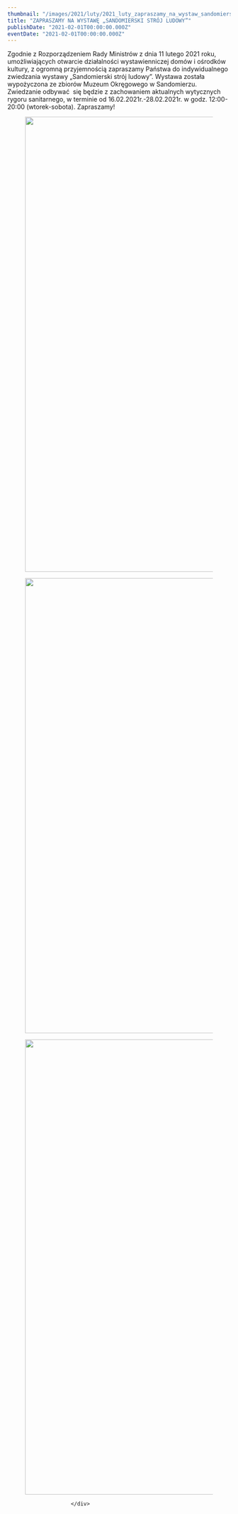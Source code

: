 ```yaml
---
thumbnail: "/images/2021/luty/2021_luty_zapraszamy_na_wystaw_sandomierski_str_j_ludowy_2021_02_zapraszamy_na_wystaw_sandomierski_str_j_ludowy_pl1-1-724x1024.jpg"
title: "ZAPRASZAMY NA WYSTAWĘ „SANDOMIERSKI STRÓJ LUDOWY”"
publishDate: "2021-02-01T00:00:00.000Z"
eventDate: "2021-02-01T00:00:00.000Z"
---
```


<div class="entry-content">
							
							
<p>Zgodnie z Rozporządzeniem Rady Ministrów z dnia 11 lutego 2021 roku, umożliwiających otwarcie działalności wystawienniczej domów i ośrodków kultury, z ogromną przyjemnością zapraszamy Państwa do indywidualnego zwiedzania wystawy „Sandomierski strój ludowy”. Wystawa została wypożyczona ze zbiorów Muzeum Okręgowego w Sandomierzu. Zwiedzanie odbywać&nbsp; się będzie z zachowaniem aktualnych wytycznych rygoru sanitarnego, w terminie od 16.02.2021r.-28.02.2021r. w godz. 12:00-20:00 (wtorek-sobota). Zapraszamy!</p>



<figure class="wp-block-image size-large"><a href="http://mgok-zawichost.pl/wp-content/uploads/2021/02/pl1-1.jpg"><img fetchpriority="high" decoding="async" width="724" height="1024" src="/images/2021/luty/2021_luty_zapraszamy_na_wystaw_sandomierski_str_j_ludowy_2021_02_zapraszamy_na_wystaw_sandomierski_str_j_ludowy_pl1-1-724x1024.jpg" alt="" class="wp-image-7860" srcset="/images/2021/luty/2021_luty_zapraszamy_na_wystaw_sandomierski_str_j_ludowy_2021_02_zapraszamy_na_wystaw_sandomierski_str_j_ludowy_pl1-1-724x1024.jpg 724w, /images/2021/luty/pl1-1-212x300.jpg 212w, /images/2021/luty/pl1-1-768x1087.jpg 768w, /images/2021/luty/pl1-1.jpg 800w" sizes="(max-width: 724px) 100vw, 724px"></a></figure>



<figure class="wp-block-image size-large"><a href="http://mgok-zawichost.pl/wp-content/uploads/2021/02/pl2.jpg"><img decoding="async" width="724" height="1024" src="/images/2021/luty/2021_luty_zapraszamy_na_wystaw_sandomierski_str_j_ludowy_2021_02_zapraszamy_na_wystaw_sandomierski_str_j_ludowy_pl2-724x1024.jpg" alt="" class="wp-image-7861" srcset="/images/2021/luty/2021_luty_zapraszamy_na_wystaw_sandomierski_str_j_ludowy_2021_02_zapraszamy_na_wystaw_sandomierski_str_j_ludowy_pl2-724x1024.jpg 724w, /images/2021/luty/pl2-212x300.jpg 212w, /images/2021/luty/pl2-768x1087.jpg 768w, /images/2021/luty/pl2.jpg 800w" sizes="(max-width: 724px) 100vw, 724px"></a></figure>



<figure class="wp-block-image size-large"><a href="http://mgok-zawichost.pl/wp-content/uploads/2021/02/pl3.jpg"><img decoding="async" width="724" height="1024" src="/images/2021/luty/2021_luty_zapraszamy_na_wystaw_sandomierski_str_j_ludowy_2021_02_zapraszamy_na_wystaw_sandomierski_str_j_ludowy_pl3-724x1024.jpg" alt="" class="wp-image-7862" srcset="/images/2021/luty/2021_luty_zapraszamy_na_wystaw_sandomierski_str_j_ludowy_2021_02_zapraszamy_na_wystaw_sandomierski_str_j_ludowy_pl3-724x1024.jpg 724w, /images/2021/luty/pl3-212x300.jpg 212w, /images/2021/luty/pl3-768x1087.jpg 768w, /images/2021/luty/pl3.jpg 800w" sizes="(max-width: 724px) 100vw, 724px"></a></figure>
						
						</div>
